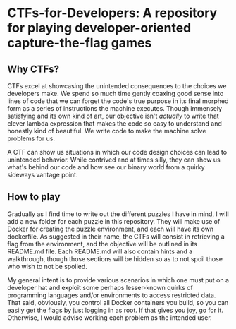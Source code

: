 # CTFs-for-Developers: A repository for playing developer-oriented capture-the-flag games

## Why CTFs?

CTFs excel at showcasing the unintended consequences to the choices we developers make. We spend so much time gently coaxing good sense into lines of code that we can forget the code's true purpose in its final morphed form as a series of instructions the machine executes. Though immensely satisfying and its own kind of art, our objective isn't *actually* to write that clever lambda expression that makes the code so easy to understand and honestly kind of beautiful. We write code to make the machine solve problems for us.

A CTF can show us situations in which our code design choices can lead to unintended behavior. While contrived and at times silly, they can show us what's behind our code and how see our binary world from a quirky sideways vantage point.

## How to play

Gradually as I find time to write out the different puzzles I have in mind, I will add a new folder for each puzzle in this repository. They will make use of Docker for creating the puzzle environment, and each will have its own dockerfile. As suggested in their name, the CTFs will consist in retrieving a flag from the environment, and the objective will be outlined in its README.md file. Each README.md will also contain hints and a walkthrough, though those sections will be hidden so as to not spoil those who wish to not be spoiled.

My general intent is to provide various scenarios in which one must put on a developer hat and exploit some perhaps lesser-known quirks of  programming languages and/or environments to access restricted data. That said, obviously, you control all Docker containers you build, so you can easily get the flags by just logging in as root. If that gives you joy, go for it. Otherwise, I would advise working each problem as the intended user.
